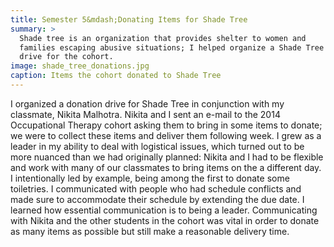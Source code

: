 ```yaml
---
title: Semester 5&mdash;Donating Items for Shade Tree
summary: >
  Shade tree is an organization that provides shelter to women and
  families escaping abusive situations; I helped organize a Shade Tree donation
  drive for the cohort.
image: shade_tree_donations.jpg
caption: Items the cohort donated to Shade Tree
---
```

I organized a donation drive for Shade Tree in conjunction with my classmate,
Nikita Malhotra. Nikita and I sent an e-mail to the 2014 Occupational Therapy
cohort asking them to bring in some items to donate; we were to collect these
items and deliver them following week. I grew as a leader in my ability to deal
with logistical issues, which turned out to be more nuanced than we had
originally planned: Nikita and I had to be flexible and work with many of our
classmates to bring items on the a different day. I intentionally led by
example, being among the first to donate some toiletries. I communicated with
people who had schedule conflicts and made sure to accommodate their schedule by
extending the due date. I learned how essential communication is to being a
leader. Communicating with Nikita and the other students in the cohort was vital
in order to donate as many items as possible but still make a reasonable
delivery time.

